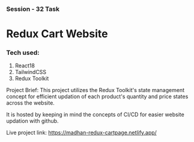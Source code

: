 ### Session - 32 Task

# Redux Cart Website

### Tech used:

1. React18
2. TailwindCSS
3. Redux Toolkit


Project Brief:
    This project utilizes the Redux Toolkit's state management concept for efficient updation of each product's quantity and price states across the website.


It is hosted by keeping in mind the concepts of CI/CD for easier website updation with github.

Live project link: https://madhan-redux-cartpage.netlify.app/